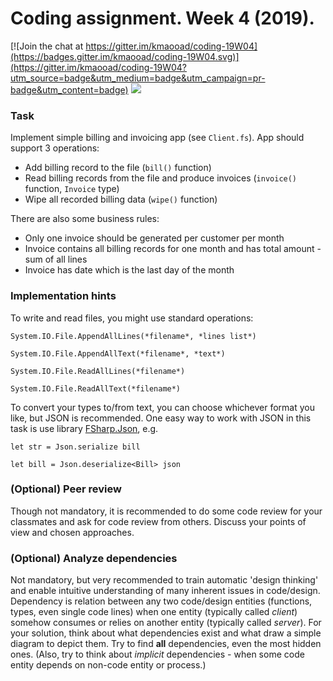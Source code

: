 # Coding assignment. Week 4 (2019).

[![Join the chat at https://gitter.im/kmaooad/coding-19W04](https://badges.gitter.im/kmaooad/coding-19W04.svg)](https://gitter.im/kmaooad/coding-19W04?utm_source=badge&utm_medium=badge&utm_campaign=pr-badge&utm_content=badge)
![](https://github.com/kmaooad/coding-19W04/workflows/Grading/badge.svg)

### Task

Implement simple billing and invoicing app (see `Client.fs`).
App should support 3 operations:
 - Add billing record to the file (`bill()` function)
 - Read billing records from the file and produce invoices (`invoice()` function, `Invoice` type)
 - Wipe all recorded billing data (`wipe()` function)

There are also some business rules: 
 - Only one invoice should be generated per customer per month
 - Invoice contains all billing records for one month and has total amount - sum of all lines
 - Invoice has date which is the last day of the month

### Implementation hints

To write and read files, you might use standard operations:

`System.IO.File.AppendAllLines(*filename*, *lines list*)`

`System.IO.File.AppendAllText(*filename*, *text*)`

`System.IO.File.ReadAllLines(*filename*)`

`System.IO.File.ReadAllText(*filename*)`

To convert your types to/from text, you can choose whichever format you like, but JSON is recommended. One easy way to work with JSON in this task is use library [FSharp.Json](https://github.com/vsapronov/FSharp.Json), e.g.

`let str = Json.serialize bill`

`let bill = Json.deserialize<Bill> json`

### (Optional) Peer review

Though not mandatory, it is recommended to do some code review for your classmates and ask for code review from others. Discuss your points of view and chosen approaches.

### (Optional) Analyze dependencies

Not mandatory, but very recommended to train automatic 'design thinking' and enable intuitive understanding of many inherent issues in code/design. Dependency is relation between any two code/design entities (functions, types, even single code lines) when one entity (typically called *client*) somehow consumes or relies on another entity (typically called *server*). For your solution, think about what dependencies exist and what draw a simple diagram to depict them. Try to find **all** dependencies, even the most hidden ones. (Also, try to think about *implicit* dependencies - when some code entity depends on non-code entity or process.)

